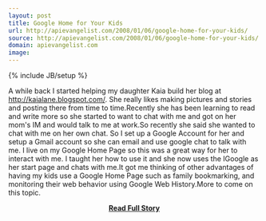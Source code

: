```yaml
---
layout: post
title: Google Home for Your Kids
url: http://apievangelist.com/2008/01/06/google-home-for-your-kids/
source: http://apievangelist.com/2008/01/06/google-home-for-your-kids/
domain: apievangelist.com
image: 
---
```

{% include JB/setup %}<p>A while back I started helping my daughter Kaia build her blog at http://kaialane.blogspot.com/.  She really likes making pictures and stories and posting there from time to time.Recently she has been learning to read and write more so she started to want to chat with me and got on her mom's IM and would talk to me at work.So recently she said she wanted to chat with me on her own chat.  So I set up a Google Account for her and setup a Gmail account so she can email and use google chat to talk with me. I live on my Google Home Page so this was a great way for her to interact with me.  I taught her how to use it and she now uses the IGoogle as her start page and chats with me.It got me thinking of other advantages of having my kids use a Google Home Page such as family bookmarking, and monitoring their web behavior using Google Web History.More to come on this topic.</p>
<center><p><a href="http://apievangelist.com/2008/01/06/google-home-for-your-kids/" style='padding:25px; font-sze:18px; font-weight: bold;'>Read Full Story</a></p></center>

